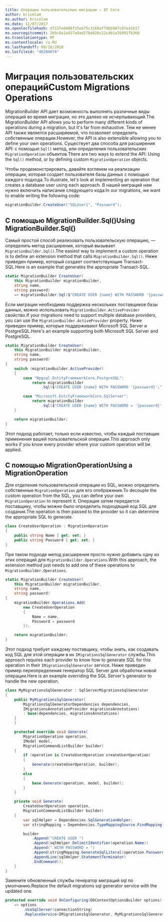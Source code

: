 ```yaml
---
title: Операции пользовательских миграции — EF Core
author: bricelam
ms.author: bricelam
ms.date: 11/07/2017
ms.openlocfilehash: d715fe0408f25eb75c3160af79bb98fc87e41b17
ms.sourcegitcommit: 269c8a1a457a9ad27b4026c22c4b1a76991fb360
ms.translationtype: MT
ms.contentlocale: ru-RU
ms.lasthandoff: 09/18/2018
ms.locfileid: "46284074"
---
```

<a name="custom-migrations-operations"></a><span data-ttu-id="e6756-102">Миграция пользовательских операций</span><span class="sxs-lookup"><span data-stu-id="e6756-102">Custom Migrations Operations</span></span>
============================
<span data-ttu-id="e6756-103">MigrationBuilder API дает возможность выполнять различные виды операций во время миграции, но это далеко не исчерпывающий.</span><span class="sxs-lookup"><span data-stu-id="e6756-103">The MigrationBuilder API allows you to perform many different kinds of operations during a migration, but it's far from exhaustive.</span></span> <span data-ttu-id="e6756-104">Тем не менее API также является расширяемой, что позволяет определять собственные операции.</span><span class="sxs-lookup"><span data-stu-id="e6756-104">However, the API is also extensible allowing you to define your own operations.</span></span> <span data-ttu-id="e6756-105">Существует два способа для расширения API: с помощью `Sql()` метод, или определения пользовательских `MigrationOperation` объектов.</span><span class="sxs-lookup"><span data-stu-id="e6756-105">There are two ways to extend the API: Using the `Sql()` method, or by defining custom `MigrationOperation` objects.</span></span>

<span data-ttu-id="e6756-106">Чтобы продемонстрировать, давайте взглянем на реализации операции, которая создает пользователя базы данных с помощью каждого подхода.</span><span class="sxs-lookup"><span data-stu-id="e6756-106">To illustrate, let's look at implementing an operation that creates a database user using each approach.</span></span> <span data-ttu-id="e6756-107">В нашей миграций нам нужно включить написание следующего кода:</span><span class="sxs-lookup"><span data-stu-id="e6756-107">In our migrations, we want to enable writing the following code:</span></span>

``` csharp
migrationBuilder.CreateUser("SQLUser1", "Password");
```

<a name="using-migrationbuildersql"></a><span data-ttu-id="e6756-108">С помощью MigrationBuilder.Sql()</span><span class="sxs-lookup"><span data-stu-id="e6756-108">Using MigrationBuilder.Sql()</span></span>
----------------------------
<span data-ttu-id="e6756-109">Самый простой способ реализовать пользовательскую операцию, — определить метод расширения, который вызывает `MigrationBuilder.Sql()`.</span><span class="sxs-lookup"><span data-stu-id="e6756-109">The easiest way to implement a custom operation is to define an extension method that calls `MigrationBuilder.Sql()`.</span></span>
<span data-ttu-id="e6756-110">Ниже приведен пример, который создает соответствующие Transact-SQL.</span><span class="sxs-lookup"><span data-stu-id="e6756-110">Here is an example that generates the appropriate Transact-SQL.</span></span>

``` csharp
static MigrationBuilder CreateUser(
    this MigrationBuilder migrationBuilder,
    string name,
    string password)
    => migrationBuilder.Sql($"CREATE USER {name} WITH PASSWORD '{password}';");
```

<span data-ttu-id="e6756-111">Если миграции необходима поддержка нескольких поставщиков базы данных, можно использовать `MigrationBuilder.ActiveProvider` свойство.</span><span class="sxs-lookup"><span data-stu-id="e6756-111">If your migrations need to support multiple database providers, you can use the `MigrationBuilder.ActiveProvider` property.</span></span> <span data-ttu-id="e6756-112">Ниже приведен пример, которые поддерживают Microsoft SQL Server и PostgreSQL.</span><span class="sxs-lookup"><span data-stu-id="e6756-112">Here's an example supporting both Microsoft SQL Server and PostgreSQL.</span></span>

``` csharp
static MigrationBuilder CreateUser(
    this MigrationBuilder migrationBuilder,
    string name,
    string password)
{
    switch (migrationBuilder.ActiveProvider)
    {
        case "Npgsql.EntityFrameworkCore.PostgreSQL":
            return migrationBuilder
                .Sql($"CREATE USER {name} WITH PASSWORD '{password}';");

        case "Microsoft.EntityFrameworkCore.SqlServer":
            return migrationBuilder
                .Sql($"CREATE USER {name} WITH PASSWORD = '{password}';");
    }

    return migrationBuilder;
}
```

<span data-ttu-id="e6756-113">Этот подход работает, только если известно, чтобы каждый поставщик применения вашей пользовательской операции.</span><span class="sxs-lookup"><span data-stu-id="e6756-113">This approach only works if you know every provider where your custom operation will be applied.</span></span>

<a name="using-a-migrationoperation"></a><span data-ttu-id="e6756-114">С помощью MigrationOperation</span><span class="sxs-lookup"><span data-stu-id="e6756-114">Using a MigrationOperation</span></span>
---------------------------
<span data-ttu-id="e6756-115">Для отделения пользовательской операции из SQL, можно определить собственные `MigrationOperation` для его отображения.</span><span class="sxs-lookup"><span data-stu-id="e6756-115">To decouple the custom operation from the SQL, you can define your own `MigrationOperation` to represent it.</span></span> <span data-ttu-id="e6756-116">Операция затем передается поставщику, чтобы можно было определить подходящий код SQL для создания.</span><span class="sxs-lookup"><span data-stu-id="e6756-116">The operation is then passed to the provider so it can determine the appropriate SQL to generate.</span></span>

``` csharp
class CreateUserOperation : MigrationOperation
{
    public string Name { get; set; }
    public string Password { get; set; }
}
```

<span data-ttu-id="e6756-117">При таком подходе метод расширения просто нужно добавить одну из этих операций для `MigrationBuilder.Operations`.</span><span class="sxs-lookup"><span data-stu-id="e6756-117">With this approach, the extension method just needs to add one of these operations to `MigrationBuilder.Operations`.</span></span>

``` csharp
static MigrationBuilder CreateUser(
    this MigrationBuilder migrationBuilder,
    string name,
    string password)
{
    migrationBuilder.Operations.Add(
        new CreateUserOperation
        {
            Name = name,
            Password = password
        });

    return migrationBuilder;
}
```

<span data-ttu-id="e6756-118">Этот подход требует каждому поставщику, чтобы знать, как создавать код SQL для этой операции в их `IMigrationsSqlGenerator` службы.</span><span class="sxs-lookup"><span data-stu-id="e6756-118">This approach requires each provider to know how to generate SQL for this operation in their `IMigrationsSqlGenerator` service.</span></span> <span data-ttu-id="e6756-119">Ниже приведен пример переопределения генератор SQL Server для обработки новой операции.</span><span class="sxs-lookup"><span data-stu-id="e6756-119">Here is an example overriding the SQL Server's generator to handle the new operation.</span></span>

``` csharp
class MyMigrationsSqlGenerator : SqlServerMigrationsSqlGenerator
{
    public MyMigrationsSqlGenerator(
        MigrationsSqlGeneratorDependencies dependencies,
        IMigrationsAnnotationProvider migrationsAnnotations)
        : base(dependencies, migrationsAnnotations)
    {
    }

    protected override void Generate(
        MigrationOperation operation,
        IModel model,
        MigrationCommandListBuilder builder)
    {
        if (operation is CreateUserOperation createUserOperation)
        {
            Generate(createUserOperation, builder);
        }
        else
        {
            base.Generate(operation, model, builder);
        }
    }

    private void Generate(
        CreateUserOperation operation,
        MigrationCommandListBuilder builder)
    {
        var sqlHelper = Dependencies.SqlGenerationHelper;
        var stringMapping = Dependencies.TypeMappingSource.FindMapping(typeof(string));

        builder
            .Append("CREATE USER ")
            .Append(sqlHelper.DelimitIdentifier(operation.Name))
            .Append(" WITH PASSWORD = ")
            .Append(stringMapping.GenerateSqlLiteral(operation.Password))
            .AppendLine(sqlHelper.StatementTerminator)
            .EndCommand();
    }
}
```

<span data-ttu-id="e6756-120">Замените обновленный службы генератор миграций sql по умолчанию.</span><span class="sxs-lookup"><span data-stu-id="e6756-120">Replace the default migrations sql generator service with the updated one.</span></span>

``` csharp
protected override void OnConfiguring(DbContextOptionsBuilder options)
    => options
        .UseSqlServer(connectionString)
        .ReplaceService<IMigrationsSqlGenerator, MyMigrationsSqlGenerator>();
```
